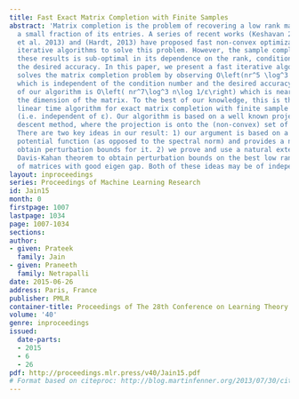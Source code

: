 ```yaml
---
title: Fast Exact Matrix Completion with Finite Samples
abstract: 'Matrix completion is the problem of recovering a low rank matrix by observing
  a small fraction of its entries. A series of recent works (Keshavan 2012),(Jain
  et al. 2013) and (Hardt, 2013) have proposed fast non-convex optimization based
  iterative algorithms to solve this problem. However, the sample complexity in all
  these results is sub-optimal in its dependence on the rank, condition number and
  the desired accuracy. In this paper, we present a fast iterative algorithm that
  solves the matrix completion problem by observing O\left(nr^5 \log^3 n\right) entries,
  which is independent of the condition number and the desired accuracy. The run time
  of our algorithm is O\left( nr^7\log^3 n\log 1/ε\right) which is near linear in
  the dimension of the matrix. To the best of our knowledge, this is the first near
  linear time algorithm for exact matrix completion with finite sample complexity
  (i.e. independent of ε). Our algorithm is based on a well known projected gradient
  descent method, where the projection is onto the (non-convex) set of low rank matrices.
  There are two key ideas in our result: 1) our argument is based on a \ell_∞norm
  potential function (as opposed to the spectral norm) and provides a novel way to
  obtain perturbation bounds for it. 2) we prove and use a natural extension of the
  Davis-Kahan theorem to obtain perturbation bounds on the best low rank approximation
  of matrices with good eigen gap. Both of these ideas may be of independent interest. '
layout: inproceedings
series: Proceedings of Machine Learning Research
id: Jain15
month: 0
firstpage: 1007
lastpage: 1034
page: 1007-1034
sections: 
author:
- given: Prateek
  family: Jain
- given: Praneeth
  family: Netrapalli
date: 2015-06-26
address: Paris, France
publisher: PMLR
container-title: Proceedings of The 28th Conference on Learning Theory
volume: '40'
genre: inproceedings
issued:
  date-parts:
  - 2015
  - 6
  - 26
pdf: http://proceedings.mlr.press/v40/Jain15.pdf
# Format based on citeproc: http://blog.martinfenner.org/2013/07/30/citeproc-yaml-for-bibliographies/
---
```


